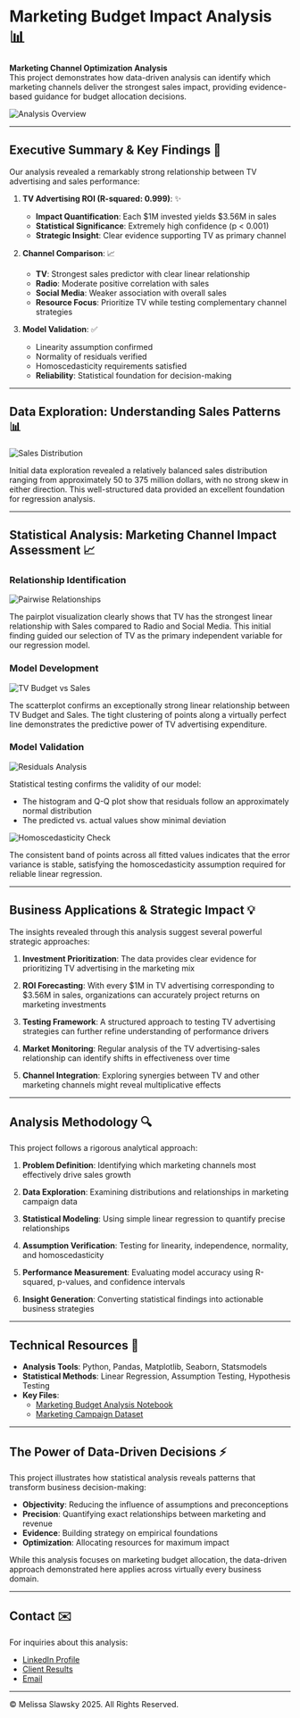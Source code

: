 # Marketing Budget Impact Analysis 📊

**Marketing Channel Optimization Analysis**  
This project demonstrates how data-driven analysis can identify which marketing channels deliver the strongest sales impact, providing evidence-based guidance for budget allocation decisions.

![Analysis Overview](distribution-of-sales.png)

---

## Executive Summary & Key Findings 📄

Our analysis revealed a remarkably strong relationship between TV advertising and sales performance:

1. **TV Advertising ROI (R-squared: 0.999)**: ✨
   - **Impact Quantification**: Each $1M invested yields $3.56M in sales
   - **Statistical Significance**: Extremely high confidence (p < 0.001)
   - **Strategic Insight**: Clear evidence supporting TV as primary channel

2. **Channel Comparison**: 📈
   - **TV**: Strongest sales predictor with clear linear relationship
   - **Radio**: Moderate positive correlation with sales
   - **Social Media**: Weaker association with overall sales
   - **Resource Focus**: Prioritize TV while testing complementary channel strategies

3. **Model Validation**: ✅
   - Linearity assumption confirmed 
   - Normality of residuals verified
   - Homoscedasticity requirements satisfied
   - **Reliability**: Statistical foundation for decision-making

---

## Data Exploration: Understanding Sales Patterns 📊

![Sales Distribution](distribution-of-sales.png)

Initial data exploration revealed a relatively balanced sales distribution ranging from approximately 50 to 375 million dollars, with no strong skew in either direction. This well-structured data provided an excellent foundation for regression analysis.

---

## Statistical Analysis: Marketing Channel Impact Assessment 📈

### Relationship Identification
![Pairwise Relationships](pairwise-relationships.png)

The pairplot visualization clearly shows that TV has the strongest linear relationship with Sales compared to Radio and Social Media. This initial finding guided our selection of TV as the primary independent variable for our regression model.

### Model Development
![TV Budget vs Sales](linearity.png)

The scatterplot confirms an exceptionally strong linear relationship between TV Budget and Sales. The tight clustering of points along a virtually perfect line demonstrates the predictive power of TV advertising expenditure.

### Model Validation
![Residuals Analysis](histogram-of-residuals.png)

Statistical testing confirms the validity of our model:
- The histogram and Q-Q plot show that residuals follow an approximately normal distribution
- The predicted vs. actual values show minimal deviation

![Homoscedasticity Check](residuals-vs-fitted-values.png)

The consistent band of points across all fitted values indicates that the error variance is stable, satisfying the homoscedasticity assumption required for reliable linear regression.

---

## Business Applications & Strategic Impact 💡

The insights revealed through this analysis suggest several powerful strategic approaches:

1. **Investment Prioritization**: The data provides clear evidence for prioritizing TV advertising in the marketing mix

2. **ROI Forecasting**: With every $1M in TV advertising corresponding to $3.56M in sales, organizations can accurately project returns on marketing investments

3. **Testing Framework**: A structured approach to testing TV advertising strategies can further refine understanding of performance drivers

4. **Market Monitoring**: Regular analysis of the TV advertising-sales relationship can identify shifts in effectiveness over time

5. **Channel Integration**: Exploring synergies between TV and other marketing channels might reveal multiplicative effects

---

## Analysis Methodology 🔍

This project follows a rigorous analytical approach:

1. **Problem Definition**: Identifying which marketing channels most effectively drive sales growth

2. **Data Exploration**: Examining distributions and relationships in marketing campaign data

3. **Statistical Modeling**: Using simple linear regression to quantify precise relationships

4. **Assumption Verification**: Testing for linearity, independence, normality, and homoscedasticity 

5. **Performance Measurement**: Evaluating model accuracy using R-squared, p-values, and confidence intervals

6. **Insight Generation**: Converting statistical findings into actionable business strategies

---

## Technical Resources 📁

- **Analysis Tools**: Python, Pandas, Matplotlib, Seaborn, Statsmodels
- **Statistical Methods**: Linear Regression, Assumption Testing, Hypothesis Testing
- **Key Files**: 
  - [Marketing Budget Analysis Notebook](https://github.com/mslawsky/marketing-budget-impact-analysis/blob/main/Marketing_Budget_Analysis.ipynb)
  - [Marketing Campaign Dataset](https://github.com/mslawsky/marketing-budget-impact-analysis/blob/main/marketing_and_sales_data_evaluate_lr.csv)

---

## The Power of Data-Driven Decisions ⚡

This project illustrates how statistical analysis reveals patterns that transform business decision-making:

- **Objectivity**: Reducing the influence of assumptions and preconceptions
- **Precision**: Quantifying exact relationships between marketing and revenue 
- **Evidence**: Building strategy on empirical foundations
- **Optimization**: Allocating resources for maximum impact

While this analysis focuses on marketing budget allocation, the data-driven approach demonstrated here applies across virtually every business domain.

---

## Contact ✉️

For inquiries about this analysis:
- [LinkedIn Profile](https://www.linkedin.com/in/melissaslawsky/)
- [Client Results](https://melissaslawsky.com/portfolio/)
- [Email](mailto:melissa@melissaslawsky.com)

---

© Melissa Slawsky 2025. All Rights Reserved.
